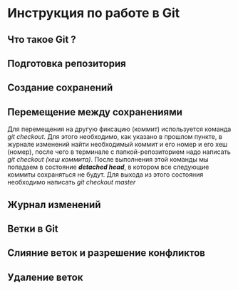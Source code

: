 # Инструкция по работе в Git

## Что такое Git ?

## Подготовка репозитория

## Создание сохранений

## Перемещение между сохранениями
Для перемещения на другую фиксацию (коммит) используется команда *git checkout*. Для этого необходимо, как указано в прошлом пункте, в журнале изменений найти необходимый коммит и его номер и его хеш (номер), после чего в терминале с папкой-репозиторием надо написать *git checkout (хеш коммита)*. После выполнения этой команды мы попадаем в состояние ***detached head***, в котором все следующие коммиты сохраняться не будут. Для выхода из этого состояния необходимо написать *git checkout master*
## Журнал изменений

## Ветки в Git

## Слияние веток и разрешение конфликтов

## Удаление веток